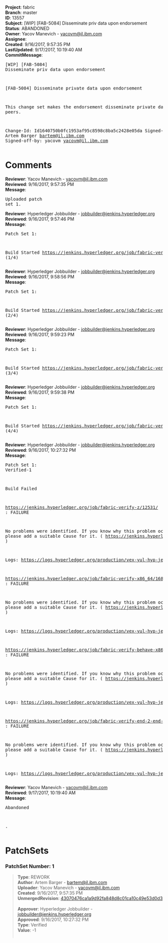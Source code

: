 <strong>Project</strong>: fabric<br><strong>Branch</strong>: master<br><strong>ID</strong>: 13557<br><strong>Subject</strong>: [WIP] [FAB-5084] Disseminate priv data upon endorsement<br><strong>Status</strong>: ABANDONED<br><strong>Owner</strong>: Yacov Manevich - yacovm@il.ibm.com<br><strong>Assignee</strong>:<br><strong>Created</strong>: 9/16/2017, 9:57:35 PM<br><strong>LastUpdated</strong>: 9/17/2017, 10:19:40 AM<br><strong>CommitMessage</strong>:<br><pre>[WIP] [FAB-5084] Disseminate priv data upon endorsement

[FAB-5084] Disseminate private data upon endorsement

This change set makes the endorsement disseminate private data to peers.

Change-Id: Id1640750b0fc1953af95c8598c8ba5c2428e05da
Signed-off-by: Artem Barger <bartem@il.ibm.com>
Signed-off-by: yacovm <yacovm@il.ibm.com>
</pre><h1>Comments</h1><strong>Reviewer</strong>: Yacov Manevich - yacovm@il.ibm.com<br><strong>Reviewed</strong>: 9/16/2017, 9:57:35 PM<br><strong>Message</strong>: <pre>Uploaded patch set 1.</pre><strong>Reviewer</strong>: Hyperledger Jobbuilder - jobbuilder@jenkins.hyperledger.org<br><strong>Reviewed</strong>: 9/16/2017, 9:57:46 PM<br><strong>Message</strong>: <pre>Patch Set 1:

Build Started https://jenkins.hyperledger.org/job/fabric-verify-z/12531/ (1/4)</pre><strong>Reviewer</strong>: Hyperledger Jobbuilder - jobbuilder@jenkins.hyperledger.org<br><strong>Reviewed</strong>: 9/16/2017, 9:58:56 PM<br><strong>Message</strong>: <pre>Patch Set 1:

Build Started https://jenkins.hyperledger.org/job/fabric-verify-x86_64/16867/ (2/4)</pre><strong>Reviewer</strong>: Hyperledger Jobbuilder - jobbuilder@jenkins.hyperledger.org<br><strong>Reviewed</strong>: 9/16/2017, 9:59:23 PM<br><strong>Message</strong>: <pre>Patch Set 1:

Build Started https://jenkins.hyperledger.org/job/fabric-verify-behave-x86_64/10885/ (3/4)</pre><strong>Reviewer</strong>: Hyperledger Jobbuilder - jobbuilder@jenkins.hyperledger.org<br><strong>Reviewed</strong>: 9/16/2017, 9:59:38 PM<br><strong>Message</strong>: <pre>Patch Set 1:

Build Started https://jenkins.hyperledger.org/job/fabric-verify-end-2-end-x86_64/8462/ (4/4)</pre><strong>Reviewer</strong>: Hyperledger Jobbuilder - jobbuilder@jenkins.hyperledger.org<br><strong>Reviewed</strong>: 9/16/2017, 10:27:32 PM<br><strong>Message</strong>: <pre>Patch Set 1: Verified-1

Build Failed 

https://jenkins.hyperledger.org/job/fabric-verify-z/12531/ : FAILURE

No problems were identified. If you know why this problem occurred, please add a suitable Cause for it. ( https://jenkins.hyperledger.org/job/fabric-verify-z/12531/ )

Logs: https://logs.hyperledger.org/production/vex-yul-hyp-jenkins-1/fabric-verify-z/12531

https://jenkins.hyperledger.org/job/fabric-verify-x86_64/16867/ : FAILURE

No problems were identified. If you know why this problem occurred, please add a suitable Cause for it. ( https://jenkins.hyperledger.org/job/fabric-verify-x86_64/16867/ )

Logs: https://logs.hyperledger.org/production/vex-yul-hyp-jenkins-1/fabric-verify-x86_64/16867

https://jenkins.hyperledger.org/job/fabric-verify-behave-x86_64/10885/ : FAILURE

No problems were identified. If you know why this problem occurred, please add a suitable Cause for it. ( https://jenkins.hyperledger.org/job/fabric-verify-behave-x86_64/10885/ )

Logs: https://logs.hyperledger.org/production/vex-yul-hyp-jenkins-1/fabric-verify-behave-x86_64/10885

https://jenkins.hyperledger.org/job/fabric-verify-end-2-end-x86_64/8462/ : FAILURE

No problems were identified. If you know why this problem occurred, please add a suitable Cause for it. ( https://jenkins.hyperledger.org/job/fabric-verify-end-2-end-x86_64/8462/ )

Logs: https://logs.hyperledger.org/production/vex-yul-hyp-jenkins-1/fabric-verify-end-2-end-x86_64/8462</pre><strong>Reviewer</strong>: Yacov Manevich - yacovm@il.ibm.com<br><strong>Reviewed</strong>: 9/17/2017, 10:19:40 AM<br><strong>Message</strong>: <pre>Abandoned

.</pre><h1>PatchSets</h1><h3>PatchSet Number: 1</h3><blockquote><strong>Type</strong>: REWORK<br><strong>Author</strong>: Artem Barger - bartem@il.ibm.com<br><strong>Uploader</strong>: Yacov Manevich - yacovm@il.ibm.com<br><strong>Created</strong>: 9/16/2017, 9:57:35 PM<br><strong>UnmergedRevision</strong>: [43070476ca1a9d92fa848d8c01ca10c49e53d0d3](https://github.com/hyperledger-gerrit-archive/fabric/commit/43070476ca1a9d92fa848d8c01ca10c49e53d0d3)<br><br><strong>Approver</strong>: Hyperledger Jobbuilder - jobbuilder@jenkins.hyperledger.org<br><strong>Approved</strong>: 9/16/2017, 10:27:32 PM<br><strong>Type</strong>: Verified<br><strong>Value</strong>: -1<br><br></blockquote>